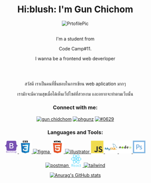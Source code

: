 <h1 align="center">Hi:blush: I'm Gun Chichom </h1>
<div align="center">
<img  src="https://scontent.fbkk29-4.fna.fbcdn.net/v/t1.6435-9/88321390_2595637930667746_9086553070501888000_n.jpg?_nc_cat=111&ccb=1-7&_nc_sid=8bfeb9&_nc_eui2=AeExRy8AG6PncC11n7nTk-DzPzlW8FzWJM0_OVbwXNYkzf6RePqNpIO8XjioZjIHRnX0qBXxE6hkuEDzMHy7n1Bv&_nc_ohc=vWpvSoxls84AX-s-TLu&_nc_ht=scontent.fbkk29-4.fna&oh=00_AT8FW30FslB6UjY15Pg69N-Y5w3a0KONLK7MzzOi0lpwVg&oe=6301AFDF" alt="PrtofilePic" style="height: 400px; width:400px;"/>
</div>
<br>
<div align="center">
<p>I'm a student from</p> 
<p fontsize:24pt>Code Camp#11.</p> 
<p>I wanna be a frontend web deverloper</p>
<div>

<br>
<br>
<p align="center">สวัสดี เราเป็นคนที่ชื่นชอบในการเขียน web aplication มากๆ </p>
<p align="center">เรามักจะมีความสุขเมื่อได้เห็นเว็ปไซต์ที่สวยงาม เเละอยากจะทำตามเว็บนั้น</p>

<h3 align="center">Connect with me:</h3>
<p align="center">
<a href="https://fb.com/gunz.chidchom.3" target="blank"><img align="center" src="https://raw.githubusercontent.com/rahuldkjain/github-profile-readme-generator/master/src/images/icons/Social/facebook.svg" alt="gun chidchom" height="30" width="40" /></a>
<a href="https://instagram.com/phgunz" target="blank"><img align="center" src="https://raw.githubusercontent.com/rahuldkjain/github-profile-readme-generator/master/src/images/icons/Social/instagram.svg" alt="phgunz" height="30" width="40" /></a>
<a href="https://discord.gg/#0629" target="blank"><img align="center" src="https://raw.githubusercontent.com/rahuldkjain/github-profile-readme-generator/master/src/images/icons/Social/discord.svg" alt="#0629" height="30" width="40" /></a>
</p>

<h3 align="center">Languages and Tools:</h3>
<p align="center"> <a href="https://getbootstrap.com" target="_blank" rel="noreferrer"> <img src="https://raw.githubusercontent.com/devicons/devicon/master/icons/bootstrap/bootstrap-plain-wordmark.svg" alt="bootstrap" width="40" height="40"/> </a> <a href="https://www.w3schools.com/css/" target="_blank" rel="noreferrer"> <img src="https://raw.githubusercontent.com/devicons/devicon/master/icons/css3/css3-original-wordmark.svg" alt="css3" width="40" height="40"/> </a> <a href="https://www.figma.com/" target="_blank" rel="noreferrer"> <img src="https://www.vectorlogo.zone/logos/figma/figma-icon.svg" alt="figma" width="40" height="40"/> </a> <a href="https://www.w3.org/html/" target="_blank" rel="noreferrer"> <img src="https://raw.githubusercontent.com/devicons/devicon/master/icons/html5/html5-original-wordmark.svg" alt="html5" width="40" height="40"/> </a> <a href="https://www.adobe.com/in/products/illustrator.html" target="_blank" rel="noreferrer"> <img src="https://www.vectorlogo.zone/logos/adobe_illustrator/adobe_illustrator-icon.svg" alt="illustrator" width="40" height="40"/> </a> <a href="https://developer.mozilla.org/en-US/docs/Web/JavaScript" target="_blank" rel="noreferrer"> <img src="https://raw.githubusercontent.com/devicons/devicon/master/icons/javascript/javascript-original.svg" alt="javascript" width="40" height="40"/> </a> <a href="https://www.mysql.com/" target="_blank" rel="noreferrer"> <img src="https://raw.githubusercontent.com/devicons/devicon/master/icons/mysql/mysql-original-wordmark.svg" alt="mysql" width="40" height="40"/> </a> <a href="https://nodejs.org" target="_blank" rel="noreferrer"> <img src="https://raw.githubusercontent.com/devicons/devicon/master/icons/nodejs/nodejs-original-wordmark.svg" alt="nodejs" width="40" height="40"/> </a> <a href="https://www.photoshop.com/en" target="_blank" rel="noreferrer"> <img src="https://raw.githubusercontent.com/devicons/devicon/master/icons/photoshop/photoshop-line.svg" alt="photoshop" width="40" height="40"/> </a> <a href="https://postman.com" target="_blank" rel="noreferrer"> <img src="https://www.vectorlogo.zone/logos/getpostman/getpostman-icon.svg" alt="postman" width="40" height="40"/> </a> <a href="https://reactjs.org/" target="_blank" rel="noreferrer"> <img src="https://raw.githubusercontent.com/devicons/devicon/master/icons/react/react-original-wordmark.svg" alt="react" width="40" height="40"/> </a> <a href="https://tailwindcss.com/" target="_blank" rel="noreferrer"> <img src="https://www.vectorlogo.zone/logos/tailwindcss/tailwindcss-icon.svg" alt="tailwind" width="40" height="40"/> </a> </p>

[![Anurag's GitHub stats](https://github-readme-stats.vercel.app/api?username=Aesidoz&show_icons=true&theme=dracula)](https://github.com/anuraghazra/github-readme-stats)

<!--
**Aesidoz/Aesidoz** is a ✨ _special_ ✨ repository because its `README.md` (this file) appears on your GitHub profile.

Here are some ideas to get you started:

- 🔭 I’m currently working on ...
- 🌱 I’m currently learning ...
- 👯 I’m looking to collaborate on ...
- 🤔 I’m looking for help with ...
- 💬 Ask me about ...
- 📫 How to reach me: ...
- 😄 Pronouns: ...
- ⚡ Fun fact: ...
-->
